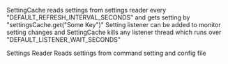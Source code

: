 SettingCache reads settings from settings reader every "DEFAULT_REFRESH_INTERVAL_SECONDS"
and gets setting by "settingsCache.get("Some Key")"
Setting listener can be added to monitor setting changes and SettingCache kills any listener thread which runs over "DEFAULT_LISTENER_WAIT_SECONDS"

Settings Reader Reads settings from command setting and config file